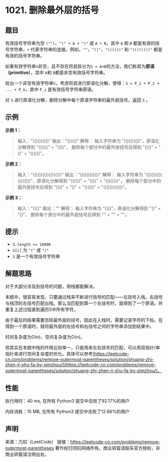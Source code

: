 # 1021. 删除最外层的括号

## 题目

有效括号字符串为空 `("")`、`"(" + A + ")"` 或 `A + B`，其中 `A` 和 `B` 都是有效的括号字符串，`+` 代表字符串的连接。例如，`""`，`"()"`，`"(())()"` 和 `"(()(()))"` 都是有效的括号字符串。

如果有效字符串` S `非空，且不存在将其拆分为` S = A+B `的方法，我们称其为**原语（primitive）**，其中 `A`和 `B`都是非空有效括号字符串。

给出一个非空有效字符串`S`，考虑将其进行原语化分解，使得：`S = P_1 + P_2 + ... + P_k`，其中 `P_i` 是有效括号字符串原语。

对 `S` 进行原语化分解，删除分解中每个原语字符串的最外层括号，返回 `S` 。

## 示例

**示例 1：**

> 输入："(()())(())"
> 输出："()()()"
> 解释：
> 输入字符串为 "(()())(())"，原语化分解得到 "(()())" + "(())"，
> 删除每个部分中的最外层括号后得到 "()()" + "()" = "()()()"。

**示例 2：**

> 输入："(()())(())(()(()))"
> 输出："()()()()(())"
> 解释：
> 输入字符串为 "(()())(())(()(()))"，原语化分解得到 "(()())" + "(())" + "(()(()))"，
> 删除每个部分中的最外层括号后得到 "()()" + "()" + "()(())" = "()()()()(())"。
>

**示例 3：**

> 输入："()()"
> 输出：""
> 解释：
> 输入字符串为 "()()"，原语化分解得到 "()" + "()"，
> 删除每个部分中的最外层括号后得到 "" + "" = ""。
>

## 提示

* `S.length <= 10000`
* `S[i]` 为 `"("` 或 `")"`
* `S` 是一个有效括号字符串

## 解题思路

对于大部分涉及到括号的问题，用栈都能解决。

本题中，很容易发现，只要通过栈来不断进行括号的匹配——左括号入栈，右括号与栈顶的左括号匹配出栈。那么当匹配到第一个左括号时，就得到了一个原语。并重复上述过程直到遍历S中所有字符。

由于最后的结果需要去除最外层的括号，因此在入栈时，需要记录字符的下标。在得到一个原语时，就将最外层的左括号和右括号之间的字符串添加到结果中。

时间复杂度为O(n)，空间复杂度为O(n)。

但其实在本题中栈的作用比较单一，只是用来左右括号的匹配，可以用双指针/单指针来进行空间复杂度的优化。具体可以参考[https://leetcode-cn.com/problems/remove-outermost-parentheses/solution/shuang-zhi-zhen-ji-shu-fa-by-simzhou/](https://leetcode-cn.com/problems/remove-outermost-parentheses/solution/shuang-zhi-zhen-ji-shu-fa-by-simzhou/)。

## 性能

执行用时：40 ms, 在所有 Python3 提交中击败了92.17%的用户

内存消耗：15 MB, 在所有 Python3 提交中击败了12.68%的用户

## 声明

来源：力扣（LeetCode）
链接：https://leetcode-cn.com/problems/remove-outermost-parentheses
著作权归领扣网络所有。商业转载请联系官方授权，非商业转载请注明出处。